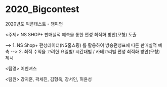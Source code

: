# 2020_Bigcontest
2020년도 빅콘테스트 - 챔피언 

<주제>
NS SHOP+ 판매실적 예측을 통한 편성 최적화 방안(모형) 도출

--> 1. NS Shop+ 편성데이터(NS홈쇼핑) 를 활용하여 방송편성표에 따른 판매실적 예측
--> 2. 최적 수익을 고려한 요일별/ 시간대별 / 카테고리별 편성 최적화 방안(모형) 제시

<팀명>
어벤져스

<팀원>
강지훈, 곽세진, 김형욱, 장서인, 허윤성
